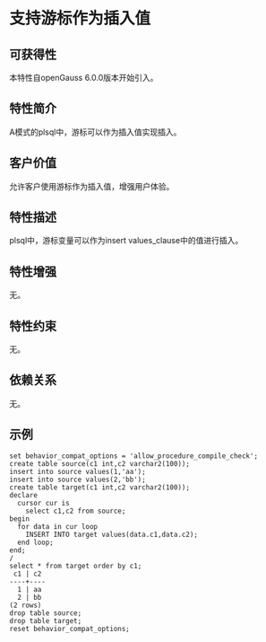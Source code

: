# 支持游标作为插入值<a name="ZH-CN_TOPIC_0000001152195137"></a>

## 可获得性<a name="section56086982"></a>

本特性自openGauss 6.0.0版本开始引入。

## 特性简介<a name="section35020791"></a>

A模式的plsql中，游标可以作为插入值实现插入。

## 客户价值<a name="section46751668"></a>

允许客户使用游标作为插入值，增强用户体验。

## 特性描述<a name="section18111828"></a>

plsql中，游标变量可以作为insert values_clause中的值进行插入。

## 特性增强<a name="section28788730"></a>

无。

## 特性约束<a name="section06531946143616"></a>

无。

## 依赖关系<a name="section57771982"></a>

无。

## 示例<a name="section57771982"></a>
```
set behavior_compat_options = 'allow_procedure_compile_check';
create table source(c1 int,c2 varchar2(100));
insert into source values(1,'aa');
insert into source values(2,'bb');
create table target(c1 int,c2 varchar2(100));
declare
  cursor cur is
    select c1,c2 from source;
begin
  for data in cur loop
    INSERT INTO target values(data.c1,data.c2);
  end loop;
end;
/
select * from target order by c1;
 c1 | c2 
----+----
  1 | aa
  2 | bb
(2 rows)
drop table source;
drop table target;
reset behavior_compat_options;

```
